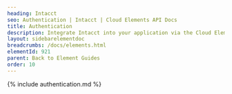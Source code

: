 ```yaml
---
heading: Intacct
seo: Authentication | Intacct | Cloud Elements API Docs
title: Authentication
description: Integrate Intacct into your application via the Cloud Elements APIs.
layout: sidebarelementdoc
breadcrumbs: /docs/elements.html
elementId: 921
parent: Back to Element Guides
order: 10
---
```


{% include authentication.md %}
